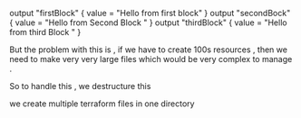 


output "firstBlock" {
	value = "Hello from first block"
}
output "secondBock" {
	value = "Hello from Second Block "
}
output "thirdBlock" {
	value = "Hello from third Block "
}

But the problem with this is , if we have to create 100s resources , then we need to make very very large files which would be very complex to manage . 

So to handle this , we destructure this 

we create multiple terraform files in one directory 